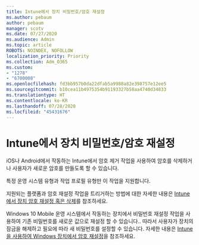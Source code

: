 ```yaml
---
title: Intune에서 장치 비밀번호/암호 재설정
ms.author: pebaum
author: pebaum
manager: scotv
ms.date: 07/27/2020
ms.audience: Admin
ms.topic: article
ROBOTS: NOINDEX, NOFOLLOW
localization_priority: Priority
ms.collection: Adm_O365
ms.custom:
- "1278"
- "6700008"
ms.openlocfilehash: fd3bb957b0da22dfab5a9988a82e398757e12ee5
ms.sourcegitcommit: b10cea11b4975354b91193327b58aa4740d34833
ms.translationtype: HT
ms.contentlocale: ko-KR
ms.lasthandoff: 07/28/2020
ms.locfileid: "45431676"
---
```

# <a name="device-pinpassword-reset-from-intune"></a>Intune에서 장치 비밀번호/암호 재설정

iOS나 Android에서 작동하는 Intune에서 암호 제거 작업을 사용하여 암호를 삭제하거나 사용자가 새로운 암호를 만들도록 할 수 있습니다.

특정 운영 시스템 유형과 작업 프로필 유형만 이 작업을 지원합니다.

지원되는 플랫폼과 암호 재설정 작업을 트리거하는 방법에 대한 자세한 내용은 [Intune에서 장치 암호 재설정 혹은 삭제](https://docs.microsoft.com/intune/device-passcode-reset)를 참조하세요.

Windows 10 Mobile 운영 시스템에서 작동하는 장치에서 비밀번호 재설정 작업을 사용하여 기존 비밀번호를 새로운 값으로 재설정 할 수 있습니다.. 따라서 사용자가 장치의 잠금을 해제하고 필요에 따라 새 비밀번호를 설정할 수 있습니다. 자세한 내용은 [Intune을 사용하여 Windows 장치에서 암호 재설정](https://docs.microsoft.com/intune/device-windows-pin-reset)을 참조하세요.